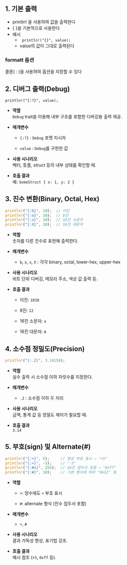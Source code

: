 
## 1. 기본 출력 
- println! 을 사용하여 값을 출력한다
- { }을 기본적으로 사용한다 
- 예시
	- ` println!("{}", value);`
	- value의 값이 그대로 출력된다

### formatt 옵션
콜론( : )을 사용하여 옵션을 지정할 수 있다



## 2. 디버그 출력(Debug)

`println!("{:?}", value);`

- **역할**  
    `Debug` trait을 이용해 내부 구조를 포함한 디버깅용 출력 제공.
    
- **매개변수**
    
    - `{:?}` : `Debug` 포맷 지시자
        
    - `value` : `Debug`를 구현한 값
        
- **사용 시나리오**  
    벡터, 튜플, struct 등의 내부 상태를 확인할 때.
    
- **호출 결과**  
    예: `SomeStruct { x: 1, y: 2 }`


## 3. 진수 변환(Binary, Octal, Hex)
```rust
println!("{:b}", 10);  // 이진
println!("{:o}", 10);  // 8진
println!("{:x}", 10);  // 16진 소문자
println!("{:X}", 10);  // 16진 대문자
```

- **역할**  
    숫자를 다른 진수로 표현해 출력한다.
    
- **매개변수**
    
    - `b`, `o`, `x`, `X` : 각각 binary, octal, lower-hex, upper-hex
        
- **사용 시나리오**  
    비트 단위 디버깅, 메모리 주소, 색상 값 출력 등.
    
- **호출 결과**
    
    - 이진: `1010`
        
    - 8진: `12`
        
    - 16진 소문자: `a`
        
    - 16진 대문자: `A`



## 4. 소수점 정밀도(Precision)
```rust
println!("{:.2}", 3.14159);
```

- **역할**  
    실수 출력 시 소수점 이하 자릿수를 지정한다.
    
- **매개변수**
    
    - `.2` : 소수점 이하 두 자리
        
- **사용 시나리오**  
    금액, 통계 값 등 정밀도 제어가 필요할 때.
    
- **호출 결과**  
    `3.14`



## 5. 부호(sign) 및 Alternate(#)

```rust 
println!("{:+}", 5);     // 항상 부호 표시 → "+5"
println!("{:+}", -5);    // "-5"
println!("{:#x}", 255);  // 16진 접두사 포함 → "0xff"
println!("{:#}", 10);    // 기본 형식에 따라 "0o12" 등
```

- **역할**
    
    - `+`: 양수에도 `+` 부호 표시
        
    - `#`: alternate 형식 (진수 접두사 포함)
        
- **매개변수**
    
    - `+`, `#`
        
- **사용 시나리오**  
    결과 가독성 향상, 표기법 강조.
    
- **호출 결과**  
    예시 참조 (`+5`, `0xff` 등). 